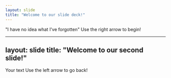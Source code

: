 ```yaml
---
layout: slide
title: "Welcome to our slide deck!"
---
```

"I have no idea what I've forgotten"
Use the right arrow to begin!

---
layout: slide
title: "Welcome to our second slide!"
---
Your text
Use the left arrow to go back!
